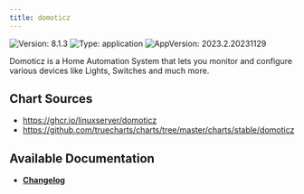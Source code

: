 ```yaml
---
title: domoticz
---
```


![Version: 8.1.3](https://img.shields.io/badge/Version-8.1.3-informational?style=flat-square) ![Type: application](https://img.shields.io/badge/Type-application-informational?style=flat-square) ![AppVersion: 2023.2.20231129](https://img.shields.io/badge/AppVersion-2023.2.20231129-informational?style=flat-square)

Domoticz is a Home Automation System that lets you monitor and configure various devices like Lights, Switches and much more.

## Chart Sources

- https://ghcr.io/linuxserver/domoticz
- https://github.com/truecharts/charts/tree/master/charts/stable/domoticz

## Available Documentation

- [**Changelog**](./CHANGELOG.md)
